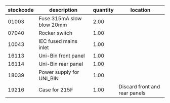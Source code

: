 |stockcode|description|quantity|location|
|---------|-----------|--------|--------|
|01003|Fuse 315mA slow blow 20mm|2.00||
|07040|Rocker switch|1.00||
|10043|IEC fused mains inlet|1.00||
|16113|Uni-Bin front panel|1.00| |
|16114|Uni-Bin rear panel|1.00| |
|18039|Power supply for UNI_BIN|1.00||
|19216|Case for 215F|1.00| Discard front and rear panels|
